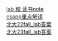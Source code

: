 [lab 和 读书note](https://wdxtub.com/csapp/thin-csapp-0/2016/04/16/)  
[csapp重点解读](https://fengmuzi2003.gitbook.io/csapp3e)  
[北大22fall_lab答案](https://github.com/EmptyBlueBox/Introduction_to_Computer_System_ICS-gxt-2022Fall-PKU)  
[北大23fall_lab答案](https://github.com/zhuozhiyongde/Introduction-To-Computer-System-2023Fall-PKU)
